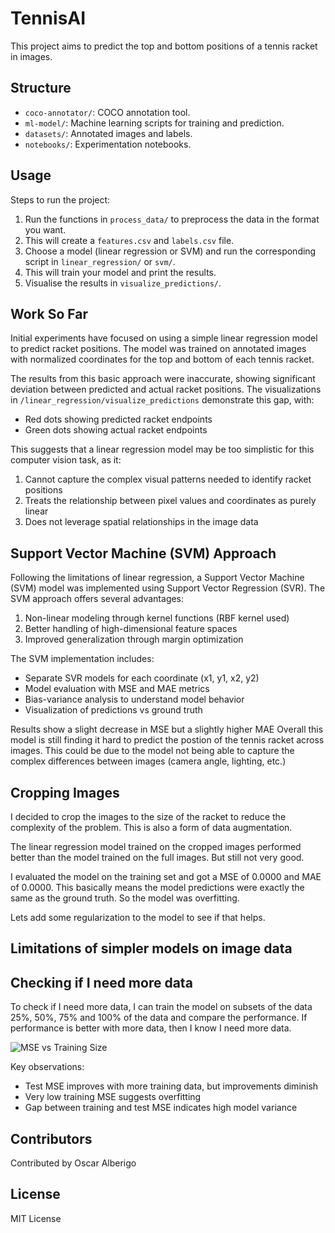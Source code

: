 # TennisAI
This project aims to predict the top and bottom positions of a tennis racket in images.

## Structure
- `coco-annotator/`: COCO annotation tool.
- `ml-model/`: Machine learning scripts for training and prediction.
- `datasets/`: Annotated images and labels.
- `notebooks/`: Experimentation notebooks.

## Usage
Steps to run the project:
1. Run the functions in `process_data/` to preprocess the data in the format you want.
2. This will create a `features.csv` and `labels.csv` file.
3. Choose a model (linear regression or SVM) and run the corresponding script in `linear_regression/` or `svm/`.
4. This will train your model and print the results.
5. Visualise the results in `visualize_predictions/`.

## Work So Far
Initial experiments have focused on using a simple linear regression model to predict racket positions. The model was trained on annotated images with normalized coordinates for the top and bottom of each tennis racket.

The results from this basic approach were inaccurate, showing significant deviation between predicted and actual racket positions. The visualizations in `/linear_regression/visualize_predictions` demonstrate this gap, with:
- Red dots showing predicted racket endpoints
- Green dots showing actual racket endpoints

This suggests that a linear regression model may be too simplistic for this computer vision task, as it:
1. Cannot capture the complex visual patterns needed to identify racket positions
2. Treats the relationship between pixel values and coordinates as purely linear
3. Does not leverage spatial relationships in the image data

## Support Vector Machine (SVM) Approach
Following the limitations of linear regression, a Support Vector Machine (SVM) model was implemented using Support Vector Regression (SVR). The SVM approach offers several advantages:

1. Non-linear modeling through kernel functions (RBF kernel used)
2. Better handling of high-dimensional feature spaces
3. Improved generalization through margin optimization

The SVM implementation includes:
- Separate SVR models for each coordinate (x1, y1, x2, y2)
- Model evaluation with MSE and MAE metrics
- Bias-variance analysis to understand model behavior
- Visualization of predictions vs ground truth

Results show a slight decrease in MSE but a slightly higher MAE
Overall this model is still finding it hard to predict the postion of the tennis racket across images.
This could be due to the model not being able to capture the complex differences between images (camera angle, lighting, etc.)

## Cropping Images

I decided to crop the images to the size of the racket to reduce the complexity of the problem.
This is also a form of data augmentation.

The linear regression model trained on the cropped images performed better than the model trained on the full images. But still not very good.

I evaluated the model on the training set and got a MSE of 0.0000 and MAE of 0.0000. This basically means the model predictions were exactly the same as the ground truth. So the model was overfitting.

Lets add some regularization to the model to see if that helps.

## Limitations of simpler models on image data 

## Checking if I need more data

To check if I need more data, I can train the model on subsets of the data 25%, 50%, 75% and 100% of the data and compare the performance. If performance is better with more data, then I know I need more data.

![MSE vs Training Size](create_visualisation_data_MSE.png)

Key observations:
- Test MSE improves with more training data, but improvements diminish
- Very low training MSE suggests overfitting
- Gap between training and test MSE indicates high model variance

## Contributors
Contributed by Oscar Alberigo

## License
MIT License
